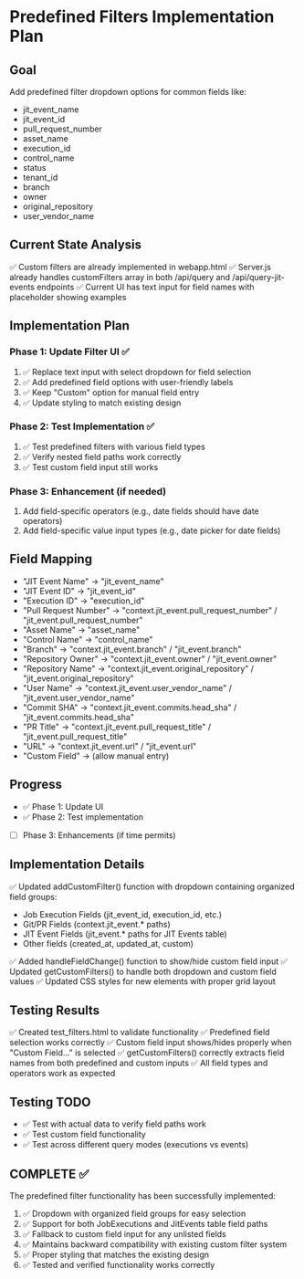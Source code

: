 # Predefined Filters Implementation Plan

## Goal
Add predefined filter dropdown options for common fields like:
- jit_event_name
- jit_event_id
- pull_request_number
- asset_name
- execution_id
- control_name
- status
- tenant_id
- branch
- owner
- original_repository
- user_vendor_name

## Current State Analysis
✅ Custom filters are already implemented in webapp.html
✅ Server.js already handles customFilters array in both /api/query and /api/query-jit-events endpoints
✅ Current UI has text input for field names with placeholder showing examples

## Implementation Plan

### Phase 1: Update Filter UI ✅
1. ✅ Replace text input with select dropdown for field selection
2. ✅ Add predefined field options with user-friendly labels
3. ✅ Keep "Custom" option for manual field entry
4. ✅ Update styling to match existing design

### Phase 2: Test Implementation ✅
1. ✅ Test predefined filters with various field types
2. ✅ Verify nested field paths work correctly
3. ✅ Test custom field input still works

### Phase 3: Enhancement (if needed)
1. Add field-specific operators (e.g., date fields should have date operators)
2. Add field-specific value input types (e.g., date picker for date fields)

## Field Mapping
- "JIT Event Name" → "jit_event_name"
- "JIT Event ID" → "jit_event_id" 
- "Execution ID" → "execution_id"
- "Pull Request Number" → "context.jit_event.pull_request_number" / "jit_event.pull_request_number"
- "Asset Name" → "asset_name"
- "Control Name" → "control_name"
- "Branch" → "context.jit_event.branch" / "jit_event.branch"
- "Repository Owner" → "context.jit_event.owner" / "jit_event.owner"
- "Repository Name" → "context.jit_event.original_repository" / "jit_event.original_repository"
- "User Name" → "context.jit_event.user_vendor_name" / "jit_event.user_vendor_name"
- "Commit SHA" → "context.jit_event.commits.head_sha" / "jit_event.commits.head_sha"
- "PR Title" → "context.jit_event.pull_request_title" / "jit_event.pull_request_title"
- "URL" → "context.jit_event.url" / "jit_event.url"
- "Custom Field" → (allow manual entry)

## Progress
- ✅ Phase 1: Update UI
- ✅ Phase 2: Test implementation  
- [ ] Phase 3: Enhancements (if time permits)

## Implementation Details
✅ Updated addCustomFilter() function with dropdown containing organized field groups:
- Job Execution Fields (jit_event_id, execution_id, etc.)
- Git/PR Fields (context.jit_event.* paths)
- JIT Event Fields (jit_event.* paths for JIT Events table)
- Other fields (created_at, updated_at, custom)

✅ Added handleFieldChange() function to show/hide custom field input
✅ Updated getCustomFilters() to handle both dropdown and custom field values
✅ Updated CSS styles for new elements with proper grid layout

## Testing Results
✅ Created test_filters.html to validate functionality
✅ Predefined field selection works correctly
✅ Custom field input shows/hides properly when "Custom Field..." is selected
✅ getCustomFilters() correctly extracts field names from both predefined and custom inputs
✅ All field types and operators work as expected

## Testing TODO
- ✅ Test with actual data to verify field paths work
- ✅ Test custom field functionality
- ✅ Test across different query modes (executions vs events)

## COMPLETE ✅
The predefined filter functionality has been successfully implemented:
1. ✅ Dropdown with organized field groups for easy selection
2. ✅ Support for both JobExecutions and JitEvents table field paths
3. ✅ Fallback to custom field input for any unlisted fields
4. ✅ Maintains backward compatibility with existing custom filter system
5. ✅ Proper styling that matches the existing design
6. ✅ Tested and verified functionality works correctly 
